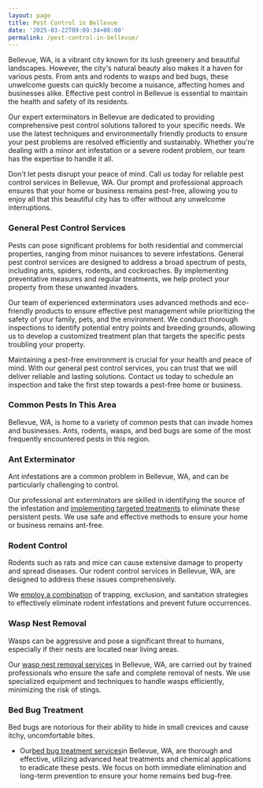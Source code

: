 ```yaml
---
layout: page
title: Pest Control in Bellevue
date: '2025-03-22T09:09:34+00:00'
permalink: /pest-control-in-bellevue/
---
```


Bellevue, WA, is a vibrant city known for its lush greenery and beautiful landscapes. However, the city's natural beauty also makes it a haven for various pests. From ants and rodents to wasps and bed bugs, these unwelcome guests can quickly become a nuisance, affecting homes and businesses alike. Effective pest control in Bellevue is essential to maintain the health and safety of its residents.

Our expert exterminators in Bellevue are dedicated to providing comprehensive pest control solutions tailored to your specific needs. We use the latest techniques and environmentally friendly products to ensure your pest problems are resolved efficiently and sustainably. Whether you're dealing with a minor ant infestation or a severe rodent problem, our team has the expertise to handle it all.

Don't let pests disrupt your peace of mind. Call us today for reliable pest control services in Bellevue, WA. Our prompt and professional approach ensures that your home or business remains pest-free, allowing you to enjoy all that this beautiful city has to offer without any unwelcome interruptions.
### General Pest Control Services
Pests can pose significant problems for both residential and commercial properties, ranging from minor nuisances to severe infestations. General pest control services are designed to address a broad spectrum of pests, including ants, spiders, rodents, and cockroaches. By implementing preventative measures and regular treatments, we help protect your property from these unwanted invaders.

Our team of experienced exterminators uses advanced methods and eco-friendly products to ensure effective pest management while prioritizing the safety of your family, pets, and the environment. We conduct thorough inspections to identify potential entry points and breeding grounds, allowing us to develop a customized treatment plan that targets the specific pests troubling your property.

Maintaining a pest-free environment is crucial for your health and peace of mind. With our general pest control services, you can trust that we will deliver reliable and lasting solutions. Contact us today to schedule an inspection and take the first step towards a pest-free home or business.
### Common Pests In This Area
Bellevue, WA, is home to a variety of common pests that can invade homes and businesses. Ants, rodents, wasps, and bed bugs are some of the most frequently encountered pests in this region.
### Ant Exterminator
Ant infestations are a common problem in Bellevue, WA, and can be particularly challenging to control.

Our professional ant exterminators are skilled in identifying the source of the infestation and
[implementing targeted treatments](https://pestpolicy.com/bellevue/pest-control-in-bellevue/)
to eliminate these persistent pests. We use safe and effective methods to ensure your home or business remains ant-free.
### Rodent Control
Rodents such as rats and mice can cause extensive damage to property and spread diseases. Our rodent control services in Bellevue, WA, are designed to address these issues comprehensively.

We
[employ a combination](https://pestpolicy.com/rodent-control-in-bellevue/)
of trapping, exclusion, and sanitation strategies to effectively eliminate rodent infestations and prevent future occurrences.
### Wasp Nest Removal
Wasps can be aggressive and pose a significant threat to humans, especially if their nests are located near living areas.

Our
[wasp nest removal services](https://pestpolicy.com/wasp-nest-removal-in-bellevue-wa/)
in Bellevue, WA, are carried out by trained professionals who ensure the safe and complete removal of nests. We use specialized equipment and techniques to handle wasps efficiently, minimizing the risk of stings.
### Bed Bug Treatment
Bed bugs are notorious for their ability to hide in small crevices and cause itchy, uncomfortable bites.
- Our[bed bug treatment services](https://pestpolicy.com/bed-bug-treatment-in-bellevue-wa/)in Bellevue, WA, are thorough and effective, utilizing advanced heat treatments and chemical applications to eradicate these pests.
We focus on both immediate elimination and long-term prevention to ensure your home remains bed bug-free.